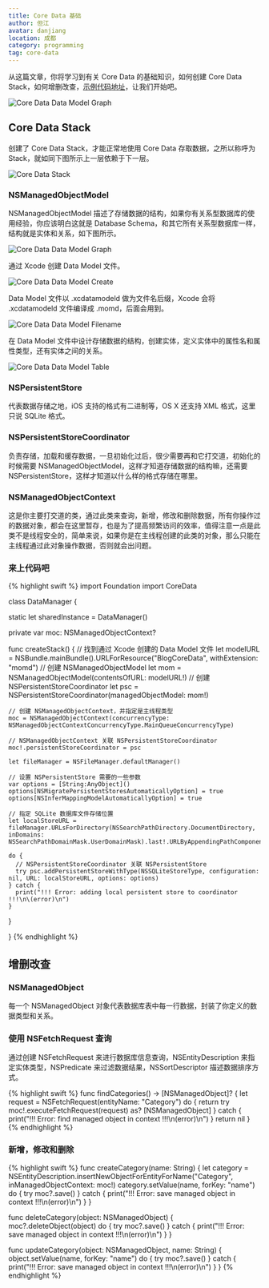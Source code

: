```yaml
---
title: Core Data 基础
author: 但江
avatar: danjiang
location: 成都 
category: programming
tag: core-data
---
```


从这篇文章，你将学习到有关 Core Data 的基础知识，如何创建 Core Data Stack，如何增删改查，[示例代码地址](https://github.com/danjiang/blog-core-data)，让我们开始吧。

![Core Data Data Model Graph](/images/core-data-data-model-graph.jpg)

## Core Data Stack

创建了 Core Data Stack，才能正常地使用 Core Data 存取数据，之所以称呼为 Stack，就如同下图所示上一层依赖于下一层。

![Core Data Stack](/images/core-data-stack.png)

### NSManagedObjectModel

NSManagedObjectModel 描述了存储数据的结构，如果你有关系型数据库的使用经验，你应该明白这就是 Database Schema，和其它所有关系型数据库一样，结构就是实体和关系，如下图所示。

![Core Data Data Model Graph](/images/core-data-data-model-graph.jpg)

通过 Xcode 创建 Data Model 文件。

![Core Data Data Model Create](/images/core-data-data-model-create.jpg)

Data Model 文件以 .xcdatamodeld 做为文件名后缀，Xcode 会将 .xcdatamodeld 文件编译成 .momd，后面会用到。

![Core Data Data Model Filename](/images/core-data-data-model-filename.jpg)

在 Data Model 文件中设计存储数据的结构，创建实体，定义实体中的属性名和属性类型，还有实体之间的关系。

![Core Data Data Model Table](/images/core-data-data-model-table.jpg)

### NSPersistentStore

代表数据存储之地，iOS 支持的格式有二进制等，OS X 还支持 XML 格式，这里只说 SQLite 格式。

### NSPersistentStoreCoordinator

负责存储，加载和缓存数据，一旦初始化过后，很少需要再和它打交道，初始化的时候需要 NSManagedObjectModel，这样才知道存储数据的结构嘛，还需要 NSPersistentStore，这样才知道以什么样的格式存储在哪里。

### NSManagedObjectContext

这是你主要打交道的类，通过此类来查询，新增，修改和删除数据，所有你操作过的数据对象，都会在这里暂存，也是为了提高频繁访问的效率，值得注意一点是此类不是线程安全的，简单来说，如果你是在主线程创建的此类的对象，那么只能在主线程通过此对象操作数据，否则就会出问题。

### 来上代码吧

{% highlight swift %}
import Foundation
import CoreData

class DataManager {
  
  static let sharedInstance = DataManager()
  
  private var moc: NSManagedObjectContext?
  
  func createStack() {
    // 找到通过 Xcode 创建的 Data Model 文件
    let modelURL = NSBundle.mainBundle().URLForResource("BlogCoreData", withExtension: "momd")
    // 创建 NSManagedObjectModel
    let mom = NSManagedObjectModel(contentsOfURL: modelURL!)
    // 创建 NSPersistentStoreCoordinator
    let psc = NSPersistentStoreCoordinator(managedObjectModel: mom!)
    
    // 创建 NSManagedObjectContext，并指定是主线程类型
    moc = NSManagedObjectContext(concurrencyType: NSManagedObjectContextConcurrencyType.MainQueueConcurrencyType)
    
    // NSManagedObjectContext 关联 NSPersistentStoreCoordinator
    moc!.persistentStoreCoordinator = psc
    
    let fileManager = NSFileManager.defaultManager()
    
    // 设置 NSPersistentStore 需要的一些参数
    var options = [String:AnyObject]()
    options[NSMigratePersistentStoresAutomaticallyOption] = true
    options[NSInferMappingModelAutomaticallyOption] = true
    
    // 指定 SQLite 数据库文件存储位置
    let localStoreURL = fileManager.URLsForDirectory(NSSearchPathDirectory.DocumentDirectory, inDomains: NSSearchPathDomainMask.UserDomainMask).last!.URLByAppendingPathComponent("BlogCoreData.sqlite")
    
    do {
      // NSPersistentStoreCoordinator 关联 NSPersistentStore
      try psc.addPersistentStoreWithType(NSSQLiteStoreType, configuration: nil, URL: localStoreURL, options: options)
    } catch {
      print("!!! Error: adding local persistent store to coordinator !!!\n\(error)\n")
    }
  }

}
{% endhighlight %}

## 增删改查

### NSManagedObject

每一个 NSManagedObject 对象代表数据库表中每一行数据，封装了你定义的数据类型和关系。

### 使用 NSFetchRequest 查询

通过创建 NSFetchRequest 来进行数据库信息查询，NSEntityDescription 来指定实体类型，NSPredicate 来过滤数据结果，NSSortDescriptor 描述数据排序方式。

{% highlight swift %}
func findCategories() -> [NSManagedObject]? {
  let request = NSFetchRequest(entityName: "Category")
  do {
    return try moc!.executeFetchRequest(request) as? [NSManagedObject]
  } catch {
    print("!!! Error: find managed object in context !!!\n\(error)\n")
  }
  return nil
}
{% endhighlight %}

### 新增，修改和删除

{% highlight swift %}
func createCategory(name: String) {
  let category = NSEntityDescription.insertNewObjectForEntityForName("Category", inManagedObjectContext: moc!)
  category.setValue(name, forKey: "name")
  do {
    try moc?.save()
  } catch {
    print("!!! Error: save managed object in context !!!\n\(error)\n")
  }
}

func deleteCategory(object: NSManagedObject) {
  moc?.deleteObject(object)
  do {
    try moc?.save()
  } catch {
    print("!!! Error: save managed object in context !!!\n\(error)\n")
  }
}

func updateCategory(object: NSManagedObject, name: String) {
  object.setValue(name, forKey: "name")
  do {
    try moc?.save()
  } catch {
    print("!!! Error: save managed object in context !!!\n\(error)\n")
  }
}
{% endhighlight %}
